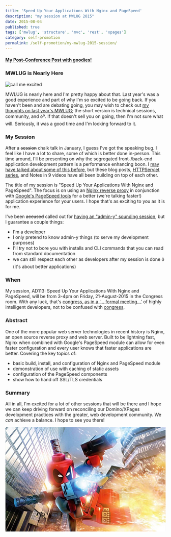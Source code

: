 ```yaml
---
title: 'Speed Up Your Applications With Nginx and PageSpeed'
description: "my session at MWLUG 2015"
date: 2015-08-04
published: true
tags: ['mwlug', 'structure', 'mvc', 'rest', 'xpages']
category: self-promotion
permalink: /self-promotion/my-mwlug-2015-session/
---
```


#### [My Post-Conference Post with goodies!](/self-promotion/mwlug-ad113-success)

### MWLUG is Nearly Here

![call me excited](https://i.giphy.com/mPOGx4hJtOWSA.gif)

MWLUG is nearly here and I'm pretty happy about that. Last year's was a good experience and part of why I'm so excited to be going back. If you haven't been and are debating going, you may wish to check out [my thoughts on last year's MWLUG](/xpages/community-code-and-evolution/); the short version is technical sessions, community, and ðº. If that doesn't sell you on going, then I'm not sure what will. Seriously, it was a good time and I'm looking forward to it.

### My Session

After a <s>session</s> chalk talk in January, I guess I've got the speaking bug. I feel like I have a lot to share, some of which is better done in-person. This time around, I'll be presenting on why the segregated front-/back-end application development pattern is a performance enhancing boon. I [may have talked about some of this before](https://edm00se.io/xpages/application-logic/), but these blog posts, [HTTPServlet series](/servlet-series/), and Notes in 9 videos have all been building on top of each other.

The title of my session is "Speed Up Your Applications With Nginx and PageSpeed". The focus is on using an [Nginx reverse proxy](https://nginx.org/) in conjunction with [Google's PageSpeed tools](https://developers.google.com/speed/pagespeed/?hl=en) for a better (we're talking faster!) application experience for your users. I hope that's as exciting to you as it is for me.

I've been <s>accused</s> called out for [having an "admin-y" sounding session](https://www.youtube.com/watch?v=dAN1iGaOv2s&t=8m27s), but I guarantee a couple things:

* I'm a developer
* I only pretend to know admin-y things (to serve my development purposes)
* I'll try not to bore you with installs and CLI commands that you can read from standard documentation
* we can still respect each other as developers after my session is done ð (it's about better applications)

### When

My session, AD113: Speed Up Your Applications With Nginx and PageSpeed, will be from 3-4pm on Friday, 21-August-2015 in the Congress room. With any luck, that's [congress, as in a '... formal meeting...'](https://en.wikipedia.org/wiki/Congress) of highly intelligent developers, not to be confused with [congress](https://www.urbandictionary.com/define.php?term=Congress&defid=4452659).

### Abstract

One of the more popular web server technologies in recent history is Nginx, an open source reverse proxy and web server. Built to be lightning fast, Nginx when combined with Google's PageSpeed module can allow for even faster configuration and every user knows that faster applications are better. Covering the key topics of:

* basic build, install, and configuration of Nginx and PageSpeed module
* demonstration of use with caching of static assets
* configuration of the PageSpeed components
* show how to hand off SSL/TLS credentials

### Summary

All in all, I'm excited for a lot of other sessions that will be there and I hope we can keep driving forward on reconciling our Domino/XPages development practices with the greater, web development community. We _can_ achieve a balance. I hope to see you there!

![Weeeeee!](./images/deadpool.jpg)

